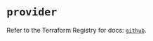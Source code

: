 # `provider`

Refer to the Terraform Registry for docs: [`github`](https://registry.terraform.io/providers/integrations/github/6.0.0/docs).

